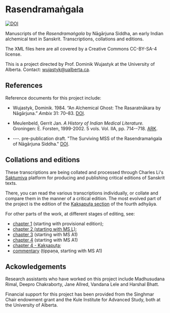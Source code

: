 # Rasendramaṅgala

[![DOI](https://zenodo.org/badge/137264352.svg)](https://zenodo.org/badge/latestdoi/137264352)

Manuscripts of the _Rasendramaṅgala_ by Nāgārjuna Siddha, an early Indian alchemical text in Sanskrit. Transcriptions, collations and editions.

The XML files here are all covered by a Creative Commons  CC-BY-SA-4 license.

This is a project directed by Prof. Dominik Wujastyk at the University of Alberta.  Contact: <wujastyk@ualberta.ca>.

## References

Reference documents for this project include:
* Wujastyk, Dominik. 1984. “An Alchemical Ghost: The Rasaratnākara by Nāgārjuna.” *Ambix* 31: 70–83. [DOI](https://doi.org/10.1179/amb.1984.31.2.70).

* Meulenbeld, Gerrit Jan. *A History of Indian Medical Literature.* Groningen: E. Forsten, 1999-2002. 5 vols.  Vol. IIA, pp. 714--718. [ARK](http://n2t.net/ark:/13960/t4qk6558q).
 
* ---. pre-publication draft. "The Surviving MSS of the Rasendramaṅgala of Nāgārjuna Siddha." [DOI](http://doi.org/10.5281/zenodo.6486033).

## Collations and editions

These transcriptions are being collated and processed through Charles Li's [Saktumiva](http://saktumiva.org/start) platform for producing and publishing critical editions of Sanskrit texts.

There, you can read the various transcriptions individually, or collate and compare them in the manner of a critical edition.  The most evolved part of the project is the edition of the [Kakṣapuṭa section](https://saktumiva.org/wiki/wujastyk/rasendramangala/chapter4-srisaila/provisional_edition?upama_ver=gfvzyn7fgz) of the fourth adhyāya. 

For other parts of the work, at different stages of editing, see:

*  [chapter 1](https://saktumiva.org/wiki/wujastyk/rasendramangala/chapter1/provisional_edition_ch1) (starting with provisional edition);
* [chapter 2 (starting with MS L)](https://saktumiva.org/wiki/wujastyk/rasendramangala/chapter2/l_london-ch2);
* [chapter 3](https://saktumiva.org/wiki/wujastyk/rasendramangala/chapter3/a1-ch3) (starting with MS A1)
* [chapter 4](https://saktumiva.org/wiki/wujastyk/rasendramangala/chapter4/a1-ch4) (starting with MS A1)
* [chapter 4 - Kakṣapuṭa](https://saktumiva.org/wiki/wujastyk/rasendramangala/chapter4-srisaila/provisional_edition?upama_ver=gfvzyn7fgz);
* [commentary](https://saktumiva.org/wiki/wujastyk/rasendramangala/commentary/a1-ch4-tippana) (ṭippaṇa, starting with MS A1)

## Ackowledgements

Research assistants who have worked on this project include Madhusudana Rimal, Deepro Chakraborty, Jane Allred, Vandana Lele and Harshal Bhatt.  

Financial support for this project has been provided from the Singhmar Chair endowment grant and the Kule Institute for Advanced Study, both at the University of Alberta.
